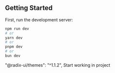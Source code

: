 
## Getting Started

First, run the development server:

```bash
npm run dev
# or
yarn dev
# or
pnpm dev
# or
bun dev
```

 "@radix-ui/themes": "^1.1.2",
Start working in project 
